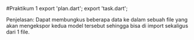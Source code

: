 #Praktikum 1
export 'plan.dart';
export 'task.dart';

Penjelasan:
Dapat membungkus beberapa data ke dalam sebuah file yang akan mengekspor kedua model tersebut sehingga bisa di import sekaligus dari 1 file.
